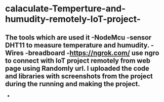 # calaculate-Temperture-and-humudity-remotely-IoT-project-
The tools which are used it 
  -NodeMcu
  -sensor DHT11 to measure temperature and humudity.
  -Wires
  -breadboard
  -https://ngrok.com/ use ngro to connect with IoT project remotely from web page using Randomly url.
I uploaded the code and libraries with screenshots from the project during the running and making the project.
-
  -
  
